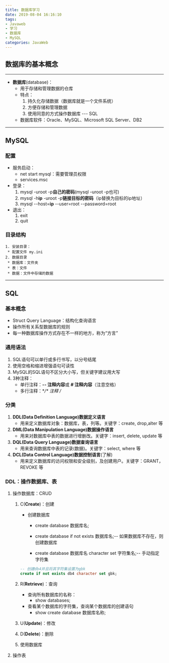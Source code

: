 ```yaml
---
title: 数据库学习
date: 2019-08-04 16:16:10
tags: 
- Javaweb
- 学习
- 数据库
- MySQL
categories: JavaWeb
---
```


## 数据库的基本概念

---

* **数据库**(database)：
  * 用于存储和管理数据的仓库
  * 特点：
    1. 持久化存储数据（数据库就是一个文件系统）
    2. 方便存储和管理数据
    3. 使用同意的方式操作数据库  --- SQL
  * 数据库软件：Oracle、MySQL、Microsoft SQL Server、DB2

***

## MySQL

### 配置

- 服务启动：
  - net start mysql：需要管理员权限
  - services.msc
- 登录：
  1. mysql -uroot -p**自己的密码**(mysql -uroot -p也可)
  2. mysql -h**ip** -uroot -p**链接目标的密码**（ip替换为目标的ip地址）
  3. mysql --host=**ip** --user=root --password=root
- 退出：
  1. exit
  2. quit



### 目录结构

 	1. 安装目录：
     * 配置文件 my.ini
 	2. 数据目录
     * 数据库：文件夹
     * 表：文件
     * 数据：文件中存储的数据

***

## SQL

### 基本概念

* Struct Query Language：结构化查询语言
* 操作所有关系型数据库的规则
* 每一种数据库操作方式存在不一样的地方，称为“方言”

### 通用语法

1. SQL语句可以单行或多行书写，以分号结尾
2. 使用空格和缩进增强语句可读性
3. MySQL的SQL语句不区分大小写，但关键字建议用大写
4. 3种注释：
   * 单行注释：**-- 注释内容**或 **# 注释内容**（注意空格）
   * 多行注释：**/* 注释 */**

### 分类

1. **DDL(Data Definition Language)数据定义语言**
   	* 用来定义数据库对象：数据库，表，列等。关键字：create, drop,alter 等
2. **DML(Data Manipulation Language)数据操作语言**
   	* 用来对数据库中表的数据进行增删改。关键字：insert, delete, update 等
3. **DQL(Data Query Language)数据查询语言**
   	* 用来查询数据库中表的记录(数据)。关键字：select, where 等
4. **DCL(Data Control Language)数据控制语言**(了解)
   	* 用来定义数据库的访问权限和安全级别，及创建用户。关键字：GRANT， REVOKE 等

### DDL：操作数据库、表

1. 操作数据库：CRUD

   1. C(**Create**)：创建

      * 创建数据库
        * create database 数据库名;

        * create database if not exists 数据库名;-- 如果数据库不存在，则创建数据库
        * create database 数据库名 character set 字符集名;-- 手动指定字符集

      ```sql
      -- 创建db4并且将其字符集设置为gbk
      create if not exists db4 character set gbk;
      ```

   2. R(**Retrieve**)：查询

      * 查询所有数据库的名称：
        * show databases;
      * 查看某个数据库的字符集，查询某个数据库的创建语句
        * show create database 数据库名称;

   3. U(**Update**)：修改

   4. D(**Delete**)：删除

   5. 使用数据库

2. 操作表

